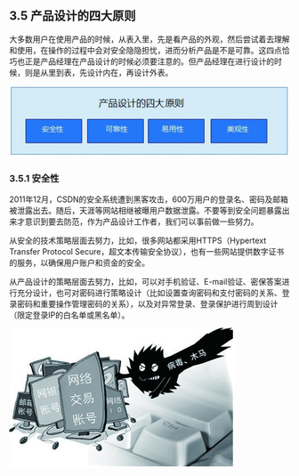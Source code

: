 ## 3.5 产品设计的四大原则

大多数用户在使用产品的时候，从表入里，先是看产品的外观，然后尝试着去理解和使用，在操作的过程中会对安全隐隐担忧，进而分析产品是不是可靠。这四点恰巧也正是产品经理在产品设计的时候必须要注意的。但产品经理在进行设计的时候，则是从里到表，先设计内在，再设计外表。

![](images/image02030_jpeg)

### 3.5.1 安全性

2011年12月，CSDN的安全系统遭到黑客攻击，600万用户的登录名、密码及邮箱被泄露出去。随后，天涯等网站相继被曝用户数据泄露。不要等到安全问题暴露出来才意识到要去防范，作为产品设计工作者，我们可以事前做一些努力。

从安全的技术策略层面去努力，比如，很多网站都采用HTTPS（Hypertext Transfer Protocol Secure，超文本传输安全协议），也有一些网站提供数字证书的服务，以确保用户账户和资金的安全。

从产品设计的策略层面去努力，比如，可以对手机验证、E-mail验证、密保答案进行充分设计，也可对密码进行策略设计（比如设置查询密码和支付密码的关系、登录密码和重要操作管理密码的关系），以及对异常登录、登录保护进行周到设计（限定登录IP的白名单或黑名单）。

![](images/image02031_jpeg)
